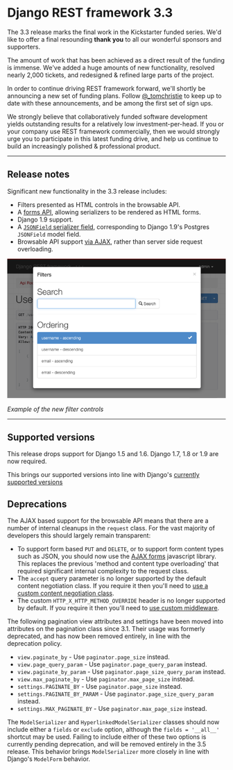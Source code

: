 # Django REST framework 3.3

The 3.3 release marks the final work in the Kickstarter funded series. We'd like to offer a final resounding **thank you** to all our wonderful sponsors and supporters.

The amount of work that has been achieved as a direct result of the funding is immense. We've added a huge amounts of new functionality, resolved nearly 2,000 tickets, and redesigned & refined large parts of the project.

In order to continue driving REST framework forward, we'll shortly be announcing a new set of funding plans. Follow [@_tomchristie](https://twitter.com/_tomchristie) to keep up to date with these announcements, and be among the first set of sign ups.

We strongly believe that collaboratively funded software development yields outstanding results for a relatively low investment-per-head. If you or your company use REST framework commercially, then we would strongly urge you to participate in this latest funding drive, and help us continue to build an increasingly polished & professional product.

---

## Release notes

Significant new functionality in the 3.3 release includes:

* Filters presented as HTML controls in the browsable API.
* A [forms API][forms-api], allowing serializers to be rendered as HTML forms.
* Django 1.9 support.
* A [`JSONField` serializer field][jsonfield], corresponding to Django 1.9's Postgres `JSONField` model field.
* Browsable API support [via AJAX][ajax-form], rather than server side request overloading.

![Filter Controls](../img/filter-controls.png)

*Example of the new filter controls*

---

## Supported versions

This release drops support for Django 1.5 and 1.6. Django 1.7, 1.8 or 1.9 are now required.

This brings our supported versions into line with Django's [currently supported versions][django-supported-versions]

## Deprecations

The AJAX based support for the browsable API means that there are a number of internal cleanups in the `request` class. For the vast majority of developers this should largely remain transparent:

* To support form based `PUT` and `DELETE`, or to support form content types such as JSON, you should now use the [AJAX forms][ajax-form] javascript library. This replaces the previous 'method and content type overloading' that required significant internal complexity to the request class.
* The `accept` query parameter is no longer supported by the default content negotiation class. If you require it then you'll need to [use a custom content negotiation class][accept-headers].
*  The custom `HTTP_X_HTTP_METHOD_OVERRIDE` header is no longer supported by default. If you require it then you'll need to [use custom middleware][method-override].

The following pagination view attributes and settings have been moved into attributes on the pagination class since 3.1. Their usage was formerly deprecated, and has now been removed entirely, in line with the deprecation policy.

* `view.paginate_by` - Use `paginator.page_size` instead.
* `view.page_query_param` - Use `paginator.page_query_param` instead.
* `view.paginate_by_param` - Use `paginator.page_size_query_param` instead.
* `view.max_paginate_by` - Use `paginator.max_page_size` instead.
* `settings.PAGINATE_BY` - Use `paginator.page_size` instead.
* `settings.PAGINATE_BY_PARAM` - Use `paginator.page_size_query_param` instead.
* `settings.MAX_PAGINATE_BY` - Use `paginator.max_page_size` instead.

The `ModelSerializer` and `HyperlinkedModelSerializer` classes should now include either a `fields` or `exclude` option, although the `fields = '__all__'` shortcut may be used. Failing to include either of these two options is currently pending deprecation, and will be removed entirely in the 3.5 release. This behavior brings `ModelSerializer` more closely in line with Django's `ModelForm` behavior.

[forms-api]: ../topics/html-and-forms.md
[ajax-form]: https://github.com/encode/ajax-form
[jsonfield]: ../api-guide/fields#jsonfield
[accept-headers]: ../topics/browser-enhancements.md#url-based-accept-headers
[method-override]: ../topics/browser-enhancements.md#http-header-based-method-overriding
[django-supported-versions]: https://www.djangoproject.com/download/#supported-versions
